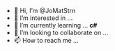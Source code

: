 - 👋 Hi, I’m @JoMatStrn
- 👀 I’m interested in ...
- 🌱 I’m currently learning ... **c#**
- 💞️ I’m looking to collaborate on ...
- 📫 How to reach me ...

<!---
JoMatStrn/JoMatStrn is a ✨ special ✨ repository because its `README.md` (this file) appears on your GitHub profile.
You can click the Preview link to take a look at your changes.
--->
